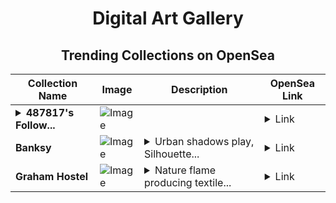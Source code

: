 <div align="center">

# Digital Art Gallery

## Trending Collections on OpenSea

| Collection Name                       | Image                                                                                     | Description                       | OpenSea Link                                                                                          |
|---------------------------------------|-------------------------------------------------------------------------------------------|-----------------------------------|--------------------------------------------------------------------------------------------------------|
| **<details><summary>487817's Follow...</summary>487817's Follower</details>** | ![Image](https://i.seadn.io/s/raw/files/19f9f090920392cc3650cbdf4361755b.png?w=500&auto=format?w=200&auto=format) |  | <details><summary>Link</summary>[487817's Follower](https://opensea.io/collection/487817-s-follower)</details> |
| **Banksy** | ![Image](https://i.seadn.io/s/raw/files/7bd534e3f007219641a73a9f88ee76eb.jpg?w=500&auto=format?w=200&auto=format) | <details><summary>Urban shadows play, Silhouette...</summary>Urban shadows play, Silhouettes in stark contrast, Voices in the spray</details> | <details><summary>Link</summary>[Banksy](https://opensea.io/collection/banksy-41)</details> |
| **Graham Hostel** | ![Image](https://i.seadn.io/s/raw/files/1a7719e2e2dc02cab8e3779172920b8e.jpg?w=500&auto=format?w=200&auto=format) | <details><summary>Nature flame producing textile...</summary>Nature flame producing textiles surge density</details> | <details><summary>Link</summary>[Graham Hostel](https://opensea.io/collection/graham-hostel)</details> |

</div>